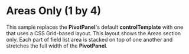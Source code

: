 Areas Only (1 by 4)
=================================

This sample replaces the **PivotPanel**'s default **controlTemplate** with one that uses a CSS Grid-based layout. This layout shows the Areas section only. Each part of field list area is stacked on top of one another and stretches the full width of the **PivotPanel**.